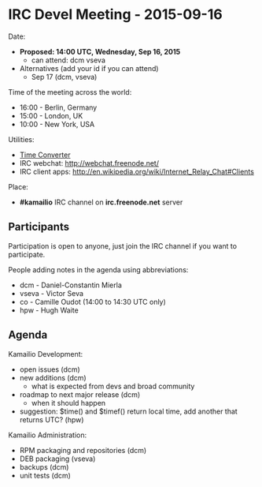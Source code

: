# IRC Devel Meeting - 2015-09-16

Date:

- **Proposed: 14:00 UTC, Wednesday, Sep 16, 2015**
  - can attend: dcm vseva
- Alternatives (add your id if you can attend)
  - Sep 17 (dcm, vseva)

Time of the meeting across the world:

- 16:00 - Berlin, Germany
- 15:00 - London, UK
- 10:00 - New York, USA

Utilities:

- [Time
    Converter](http://www.timeanddate.com/worldclock/converter.html)
- IRC webchat: <http://webchat.freenode.net/>
- IRC client apps:
    <http://en.wikipedia.org/wiki/Internet_Relay_Chat#Clients>

Place:

- **#kamailio** IRC channel on **irc.freenode.net** server

## Participants

Participation is open to anyone, just join the IRC channel if you want
to participate.

People adding notes in the agenda using abbreviations:

- dcm - Daniel-Constantin Mierla
- vseva - Victor Seva
- co - Camille Oudot (14:00 to 14:30 UTC only)
- hpw - Hugh Waite

## Agenda

Kamailio Development:

- open issues (dcm)
- new additions (dcm)
  - what is expected from devs and broad community
- roadmap to next major release (dcm)
  - when it should happen
- suggestion: $time() and $timef() return local time, add another that
    returns UTC? (hpw)

Kamailio Administration:

- RPM packaging and repositories (dcm)
- DEB packaging (vseva)
- backups (dcm)
- unit tests (dcm)
